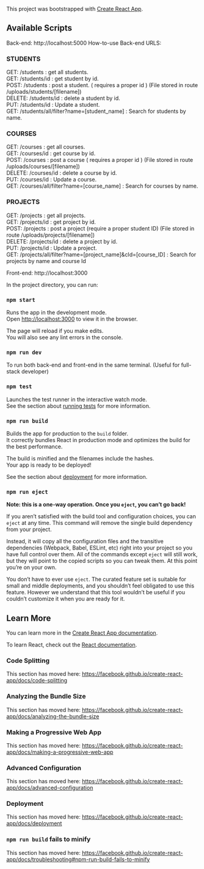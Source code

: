 This project was bootstrapped with [Create React App](https://github.com/facebook/create-react-app).

## Available Scripts

Back-end: http://localhost:5000
How-to-use Back-end URLS:

### STUDENTS
GET: /students : get all students. <br/>
GET: /students/id : get student by id. <br/>
POST: /students : post a student. ( requires a proper id )  (File stored in route /uploads/students/[filename]) <br/>
DELETE: /students/id : delete a student by id. <br/>
PUT: /students/id : Update a student. <br/>
GET: /students/all/filter?name=[student_name] : Search for students by name. <br/>

### COURSES
GET: /courses : get all courses. <br/>
GET: /courses/id : get course by id. <br/>
POST: /courses : post a course ( requires a proper id ) (File stored in route /uploads/courses/[filename]) <br/>
DELETE: /courses/id : delete a course by id. <br/>
PUT: /courses/id : Update a course. <br/> 
GET: /courses/all/filter?name=[course_name] : Search for courses by name. <br/>

### PROJECTS
GET: /projects : get all projects. <br/> 
GET: /projects/id : get project by id. <br/> 
POST: /projects : post a project (require a proper student ID)  (File stored in route /uploads/projects/[filename])<br/>
DELETE: /projects/id : delete a project by id. <br/>
PUT: /projects/id : Update a project. <br/> 
GET: /projects/all/filter?name=[project_name]&cId=[course_ID] : Search for projects by name and course Id<br/>

Front-end: http://localhost:3000

In the project directory, you can run:

### `npm start`

Runs the app in the development mode.<br />
Open [http://localhost:3000](http://localhost:3000) to view it in the browser.

The page will reload if you make edits.<br />
You will also see any lint errors in the console.

### `npm run dev`
To run both back-end and front-end in the same terminal. (Useful for full-stack developer)

### `npm test`

Launches the test runner in the interactive watch mode.<br />
See the section about [running tests](https://facebook.github.io/create-react-app/docs/running-tests) for more information.

### `npm run build`

Builds the app for production to the `build` folder.<br />
It correctly bundles React in production mode and optimizes the build for the best performance.

The build is minified and the filenames include the hashes.<br />
Your app is ready to be deployed!

See the section about [deployment](https://facebook.github.io/create-react-app/docs/deployment) for more information.

### `npm run eject`

**Note: this is a one-way operation. Once you `eject`, you can’t go back!**

If you aren’t satisfied with the build tool and configuration choices, you can `eject` at any time. This command will remove the single build dependency from your project.

Instead, it will copy all the configuration files and the transitive dependencies (Webpack, Babel, ESLint, etc) right into your project so you have full control over them. All of the commands except `eject` will still work, but they will point to the copied scripts so you can tweak them. At this point you’re on your own.

You don’t have to ever use `eject`. The curated feature set is suitable for small and middle deployments, and you shouldn’t feel obligated to use this feature. However we understand that this tool wouldn’t be useful if you couldn’t customize it when you are ready for it.

## Learn More

You can learn more in the [Create React App documentation](https://facebook.github.io/create-react-app/docs/getting-started).

To learn React, check out the [React documentation](https://reactjs.org/).

### Code Splitting

This section has moved here: https://facebook.github.io/create-react-app/docs/code-splitting

### Analyzing the Bundle Size

This section has moved here: https://facebook.github.io/create-react-app/docs/analyzing-the-bundle-size

### Making a Progressive Web App

This section has moved here: https://facebook.github.io/create-react-app/docs/making-a-progressive-web-app

### Advanced Configuration

This section has moved here: https://facebook.github.io/create-react-app/docs/advanced-configuration

### Deployment

This section has moved here: https://facebook.github.io/create-react-app/docs/deployment

### `npm run build` fails to minify

This section has moved here: https://facebook.github.io/create-react-app/docs/troubleshooting#npm-run-build-fails-to-minify
